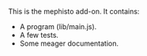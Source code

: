 This is the mephisto add-on.  It contains:

* A program (lib/main.js).
* A few tests.
* Some meager documentation.
